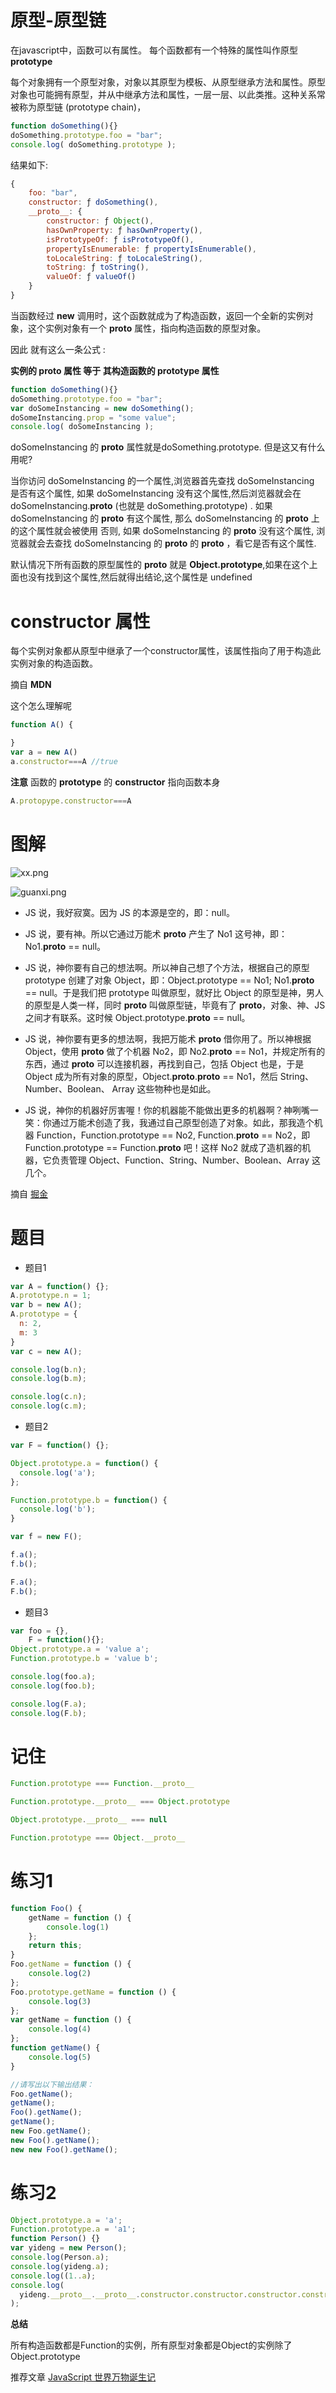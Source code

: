 # 原型-原型链

在javascript中，函数可以有属性。 每个函数都有一个特殊的属性叫作原型 **prototype**

每个对象拥有一个原型对象，对象以其原型为模板、从原型继承方法和属性。原型对象也可能拥有原型，并从中继承方法和属性，一层一层、以此类推。这种关系常被称为原型链 (prototype chain)，

```js
function doSomething(){}
doSomething.prototype.foo = "bar";
console.log( doSomething.prototype );
```

结果如下:
```js
{
    foo: "bar",
    constructor: ƒ doSomething(),
    __proto__: {
        constructor: ƒ Object(),
        hasOwnProperty: ƒ hasOwnProperty(),
        isPrototypeOf: ƒ isPrototypeOf(),
        propertyIsEnumerable: ƒ propertyIsEnumerable(),
        toLocaleString: ƒ toLocaleString(),
        toString: ƒ toString(),
        valueOf: ƒ valueOf()
    }
}

```

当函数经过 **new** 调用时，这个函数就成为了构造函数，返回一个全新的实例对象，这个实例对象有一个 **__proto__** 属性，指向构造函数的原型对象。

因此 就有这么一条公式 :

**实例的 __proto__ 属性 等于 其构造函数的 prototype 属性**

```js
function doSomething(){}
doSomething.prototype.foo = "bar"; 
var doSomeInstancing = new doSomething();
doSomeInstancing.prop = "some value"; 
console.log( doSomeInstancing );
```


doSomeInstancing 的 __proto__ 属性就是doSomething.prototype. 但是这又有什么用呢?

当你访问 doSomeInstancing 的一个属性,浏览器首先查找 doSomeInstancing  是否有这个属性, 如果 doSomeInstancing  没有这个属性,然后浏览器就会在 doSomeInstancing.__proto__ (也就是 doSomething.prototype) . 如果 doSomeInstancing 的 __proto__ 有这个属性, 那么 doSomeInstancing 的 __proto__ 上的这个属性就会被使用  否则, 如果 doSomeInstancing 的 __proto__ 没有这个属性, 浏览器就会去查找 doSomeInstancing 的 __proto__ 的 __proto__ ，看它是否有这个属性.

默认情况下所有函数的原型属性的 __proto__  就是 **Object.prototype**,如果在这个上面也没有找到这个属性,然后就得出结论,这个属性是 undefined


# constructor 属性

每个实例对象都从原型中继承了一个constructor属性，该属性指向了用于构造此实例对象的构造函数。

摘自 **MDN**

这个怎么理解呢

```js
function A() {

}
var a = new A()
a.constructor===A //true
```

**注意**
函数的 **prototype** 的 **constructor** 指向函数本身

```js
A.protopype.constructor===A
```

# 图解


![xx.png](https://user-gold-cdn.xitu.io/2019/2/24/1691fc878b9beefa?imageView2/0/w/1280/h/960/format/webp/ignore-error/1)


![guanxi.png](https://user-gold-cdn.xitu.io/2019/2/24/1691fc9305a0c6b0?imageView2/0/w/1280/h/960/format/webp/ignore-error/1)


- JS 说，我好寂寞。因为 JS 的本源是空的，即：null。
- JS 说，要有神。所以它通过万能术 __proto__ 产生了 No1 这号神，即：No1.__proto__ == null。
- JS 说，神你要有自己的想法啊。所以神自己想了个方法，根据自己的原型 prototype 创建了对象 Object，即：Object.prototype == No1; No1.__proto__ == null。于是我们把 prototype 叫做原型，就好比 Object 的原型是神，男人的原型是人类一样，同时 __proto__ 叫做原型链，毕竟有了 __proto__，对象、神、JS 之间才有联系。这时候 Object.prototype.__proto__ == null。
- JS 说，神你要有更多的想法啊，我把万能术 __proto__ 借你用了。所以神根据 Object，使用 __proto__ 做了个机器 No2，即 No2.__proto__ == No1，并规定所有的东西，通过 __proto__ 可以连接机器，再找到自己，包括 Object 也是，于是 Object 成为所有对象的原型，Object.__proto__.__proto__ == No1，然后 String、Number、Boolean、 Array 这些物种也是如此。

- JS 说，神你的机器好厉害喔！你的机器能不能做出更多的机器啊？神咧嘴一笑：你通过万能术创造了我，我通过自己原型创造了对象。如此，那我造个机器 Function，Function.prototype == No2, Function.__proto__ == No2，即 Function.prototype == Function.__proto__ 吧！这样 No2 就成了造机器的机器，它负责管理 Object、Function、String、Number、Boolean、Array 这几个。


摘自 [掘金](https://juejin.im/post/5c72a1766fb9a049ea3993e6)

# 题目

- 题目1
```js
var A = function() {};
A.prototype.n = 1;
var b = new A();
A.prototype = {
  n: 2,
  m: 3
}
var c = new A();

console.log(b.n);
console.log(b.m);

console.log(c.n);
console.log(c.m);

```


- 题目2

```js
var F = function() {};

Object.prototype.a = function() {
  console.log('a');
};

Function.prototype.b = function() {
  console.log('b');
}

var f = new F();

f.a();
f.b();

F.a();
F.b();
```

- 题目3
  
```js
var foo = {},
    F = function(){};
Object.prototype.a = 'value a';
Function.prototype.b = 'value b';

console.log(foo.a);
console.log(foo.b);

console.log(F.a);
console.log(F.b);

```

# 记住

```js
Function.prototype === Function.__proto__

Function.prototype.__proto__ === Object.prototype

Object.prototype.__proto__ === null

Function.prototype === Object.__proto__

```

# 练习1

```js
function Foo() {
    getName = function () {
        console.log(1)
    };
    return this;
}
Foo.getName = function () {
    console.log(2)
};
Foo.prototype.getName = function () {
    console.log(3)
};
var getName = function () {
    console.log(4)
};
function getName() {
    console.log(5)
}

//请写出以下输出结果：
Foo.getName();
getName();
Foo().getName();
getName();
new Foo.getName();
new Foo().getName();
new new Foo().getName();
```

# 练习2

```js
Object.prototype.a = 'a';
Function.prototype.a = 'a1';
function Person() {}
var yideng = new Person();
console.log(Person.a);
console.log(yideng.a);
console.log((1..a);
console.log(
  yideng.__proto__.__proto__.constructor.constructor.constructor.constructor
);
```


**总结**

所有构造函数都是Function的实例，所有原型对象都是Object的实例除了Object.prototype

推荐文章 [JavaScript 世界万物诞生记](https://zhuanlan.zhihu.com/p/22989691)